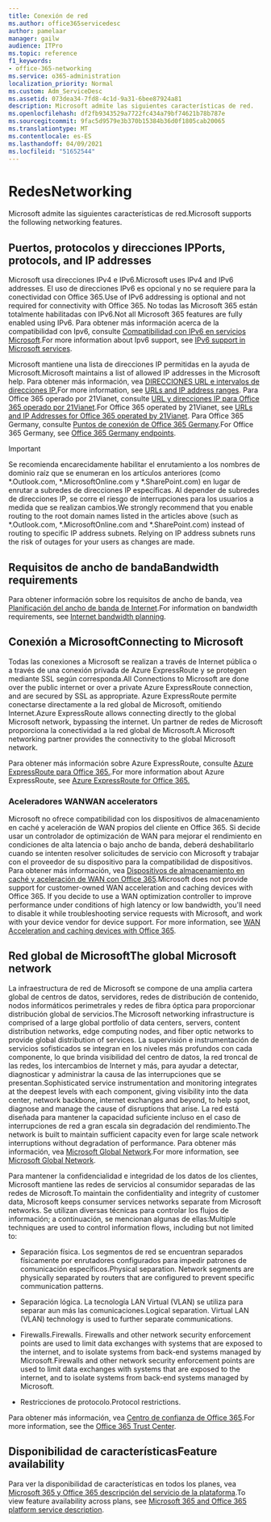 ```yaml
---
title: Conexión de red
ms.author: office365servicedesc
author: pamelaar
manager: gailw
audience: ITPro
ms.topic: reference
f1_keywords:
- office-365-networking
ms.service: o365-administration
localization_priority: Normal
ms.custom: Adm_ServiceDesc
ms.assetid: 073dea34-7fd8-4c1d-9a31-6bee87924a81
description: Microsoft admite las siguientes características de red.
ms.openlocfilehash: df2fb9343529a7722fc434a79bf74621b78b787e
ms.sourcegitcommit: 9fac5d9579e3b370b15384b36d0f1805cab20065
ms.translationtype: MT
ms.contentlocale: es-ES
ms.lasthandoff: 04/09/2021
ms.locfileid: "51652544"
---
```

# <a name="networking"></a><span data-ttu-id="212a2-103">Redes</span><span class="sxs-lookup"><span data-stu-id="212a2-103">Networking</span></span>

<span data-ttu-id="212a2-104">Microsoft admite las siguientes características de red.</span><span class="sxs-lookup"><span data-stu-id="212a2-104">Microsoft supports the following networking features.</span></span>
  
## <a name="ports-protocols-and-ip-addresses"></a><span data-ttu-id="212a2-105">Puertos, protocolos y direcciones IP</span><span class="sxs-lookup"><span data-stu-id="212a2-105">Ports, protocols, and IP addresses</span></span>

<span data-ttu-id="212a2-106">Microsoft usa direcciones IPv4 e IPv6.</span><span class="sxs-lookup"><span data-stu-id="212a2-106">Microsoft uses IPv4 and IPv6 addresses.</span></span> <span data-ttu-id="212a2-107">El uso de direcciones IPv6 es opcional y no se requiere para la conectividad con Office 365.</span><span class="sxs-lookup"><span data-stu-id="212a2-107">Use of IPv6 addressing is optional and not required for connectivity with Office 365.</span></span> <span data-ttu-id="212a2-108">No todas las Microsoft 365 están totalmente habilitadas con IPv6.</span><span class="sxs-lookup"><span data-stu-id="212a2-108">Not all Microsoft 365 features are fully enabled using IPv6.</span></span> <span data-ttu-id="212a2-109">Para obtener más información acerca de la compatibilidad con Ipv6, consulte [Compatibilidad con IPv6 en servicios Microsoft](/office365/enterprise/ipv6-support).</span><span class="sxs-lookup"><span data-stu-id="212a2-109">For more information about Ipv6 support, see [IPv6 support in Microsoft services](/office365/enterprise/ipv6-support).</span></span>
  
<span data-ttu-id="212a2-110">Microsoft mantiene una lista de direcciones IP permitidas en la ayuda de Microsoft.</span><span class="sxs-lookup"><span data-stu-id="212a2-110">Microsoft maintains a list of allowed IP addresses in the Microsoft help.</span></span> <span data-ttu-id="212a2-111">Para obtener más información, vea [DIRECCIONES URL e intervalos de direcciones IP.](/office365/enterprise/urls-and-ip-address-ranges)</span><span class="sxs-lookup"><span data-stu-id="212a2-111">For more information, see [URLs and IP address ranges](/office365/enterprise/urls-and-ip-address-ranges).</span></span> <span data-ttu-id="212a2-112">Para Office 365 operado por 21Vianet, consulte [URL y direcciones IP para Office 365 operado por 21Vianet](/office365/enterprise/managing-office-365-endpoints).</span><span class="sxs-lookup"><span data-stu-id="212a2-112">For Office 365 operated by 21Vianet, see [URLs and IP Addresses for Office 365 operated by 21Vianet](/office365/enterprise/managing-office-365-endpoints).</span></span> <span data-ttu-id="212a2-113">Para Office 365 Germany, consulte [Puntos de conexión de Office 365 Germany](https://support.office.com/article/Office-365-Germany-endpoints-8a113a50-0071-4155-bb8e-eba5a8dbd4c8).</span><span class="sxs-lookup"><span data-stu-id="212a2-113">For Office 365 Germany, see [Office 365 Germany endpoints](https://support.office.com/article/Office-365-Germany-endpoints-8a113a50-0071-4155-bb8e-eba5a8dbd4c8).</span></span>
  
> [!IMPORTANT]
> <span data-ttu-id="212a2-p103">Se recomienda encarecidamente habilitar el enrutamiento a los nombres de dominio raíz que se enumeran en los artículos anteriores (como \*.Outlook.com, \*.MicrosoftOnline.com y \*.SharePoint.com) en lugar de enrutar a subredes de direcciones IP específicas. Al depender de subredes de direcciones IP, se corre el riesgo de interrupciones para los usuarios a medida que se realizan cambios.</span><span class="sxs-lookup"><span data-stu-id="212a2-p103">We strongly recommend that you enable routing to the root domain names listed in the articles above (such as \*.Outlook.com, \*.MicrosoftOnline.com and \*.SharePoint.com) instead of routing to specific IP address subnets. Relying on IP address subnets runs the risk of outages for your users as changes are made.</span></span> 
  
## <a name="bandwidth-requirements"></a><span data-ttu-id="212a2-116">Requisitos de ancho de banda</span><span class="sxs-lookup"><span data-stu-id="212a2-116">Bandwidth requirements</span></span>

<span data-ttu-id="212a2-117">Para obtener información sobre los requisitos de ancho de banda, vea [Planificación del ancho de banda de Internet](/office365/enterprise/network-planning-and-performance).</span><span class="sxs-lookup"><span data-stu-id="212a2-117">For information on bandwidth requirements, see [Internet bandwidth planning](/office365/enterprise/network-planning-and-performance).</span></span>
  
## <a name="connecting-to-microsoft"></a><span data-ttu-id="212a2-118">Conexión a Microsoft</span><span class="sxs-lookup"><span data-stu-id="212a2-118">Connecting to Microsoft</span></span>

<span data-ttu-id="212a2-119">Todas las conexiones a Microsoft se realizan a través de Internet pública o a través de una conexión privada de Azure ExpressRoute y se protegen mediante SSL según corresponda.</span><span class="sxs-lookup"><span data-stu-id="212a2-119">All Connections to Microsoft are done over the public internet or over a private Azure ExpressRoute connection, and are secured by SSL as appropriate.</span></span> <span data-ttu-id="212a2-120">Azure ExpressRoute permite conectarse directamente a la red global de Microsoft, omitiendo Internet.</span><span class="sxs-lookup"><span data-stu-id="212a2-120">Azure ExpressRoute allows connecting directly to the global Microsoft network, bypassing the internet.</span></span> <span data-ttu-id="212a2-121">Un partner de redes de Microsoft proporciona la conectividad a la red global de Microsoft.</span><span class="sxs-lookup"><span data-stu-id="212a2-121">A Microsoft networking partner provides the connectivity to the global Microsoft network.</span></span>
  
<span data-ttu-id="212a2-122">Para obtener más información sobre Azure ExpressRoute, consulte [Azure ExpressRoute para Office 365.](/microsoft-365/enterprise/azure-expressroute).</span><span class="sxs-lookup"><span data-stu-id="212a2-122">For more information about Azure ExpressRoute, see [Azure ExpressRoute for Office 365.](/microsoft-365/enterprise/azure-expressroute)</span></span>
  
### <a name="wan-accelerators"></a><span data-ttu-id="212a2-123">Aceleradores WAN</span><span class="sxs-lookup"><span data-stu-id="212a2-123">WAN accelerators</span></span>

<span data-ttu-id="212a2-p105">Microsoft no ofrece compatibilidad con los dispositivos de almacenamiento en caché y aceleración de WAN propios del cliente en Office 365. Si decide usar un controlador de optimización de WAN para mejorar el rendimiento en condiciones de alta latencia o bajo ancho de banda, deberá deshabilitarlo cuando se intenten resolver solicitudes de servicio con Microsoft y trabajar con el proveedor de su dispositivo para la compatibilidad de dispositivos. Para obtener más información, vea [Dispositivos de almacenamiento en caché y aceleración de WAN con Office 365](https://support.microsoft.com/help/2690045/using-third-party-network-devices-or-solutions-with-office-365).</span><span class="sxs-lookup"><span data-stu-id="212a2-p105">Microsoft does not provide support for customer-owned WAN acceleration and caching devices with Office 365. If you decide to use a WAN optimization controller to improve performance under conditions of high latency or low bandwidth, you'll need to disable it while troubleshooting service requests with Microsoft, and work with your device vendor for device support. For more information, see [WAN Acceleration and caching devices with Office 365](https://support.microsoft.com/help/2690045/using-third-party-network-devices-or-solutions-with-office-365).</span></span>
  
## <a name="the-global-microsoft-network"></a><span data-ttu-id="212a2-127">Red global de Microsoft</span><span class="sxs-lookup"><span data-stu-id="212a2-127">The global Microsoft network</span></span>

<span data-ttu-id="212a2-128">La infraestructura de red de Microsoft se compone de una amplia cartera global de centros de datos, servidores, redes de distribución de contenido, nodos informáticos perimetrales y redes de fibra óptica para proporcionar distribución global de servicios.</span><span class="sxs-lookup"><span data-stu-id="212a2-128">The Microsoft networking infrastructure is comprised of a large global portfolio of data centers, servers, content distribution networks, edge computing nodes, and fiber optic networks to provide global distribution of services.</span></span> <span data-ttu-id="212a2-129">La supervisión e instrumentación de servicios sofisticados se integran en los niveles más profundos con cada componente, lo que brinda visibilidad del centro de datos, la red troncal de las redes, los intercambios de Internet y más, para ayudar a detectar, diagnosticar y administrar la causa de las interrupciones que se presentan.</span><span class="sxs-lookup"><span data-stu-id="212a2-129">Sophisticated service instrumentation and monitoring integrates at the deepest levels with each component, giving visibility into the data center, network backbone, internet exchanges and beyond, to help spot, diagnose and manage the cause of disruptions that arise.</span></span> <span data-ttu-id="212a2-130">La red está diseñada para mantener la capacidad suficiente incluso en el caso de interrupciones de red a gran escala sin degradación del rendimiento.</span><span class="sxs-lookup"><span data-stu-id="212a2-130">The network is built to maintain sufficient capacity even for large scale network interruptions without degradation of performance.</span></span> <span data-ttu-id="212a2-131">Para obtener más información, vea [Microsoft Global Network](/azure/networking/microsoft-global-network).</span><span class="sxs-lookup"><span data-stu-id="212a2-131">For more information, see [Microsoft Global Network](/azure/networking/microsoft-global-network).</span></span> 
  
<span data-ttu-id="212a2-132">Para mantener la confidencialidad e integridad de los datos de los clientes, Microsoft mantiene las redes de servicios al consumidor separadas de las redes de Microsoft.</span><span class="sxs-lookup"><span data-stu-id="212a2-132">To maintain the confidentiality and integrity of customer data, Microsoft keeps consumer services networks separate from Microsoft networks.</span></span> <span data-ttu-id="212a2-133">Se utilizan diversas técnicas para controlar los flujos de información; a continuación, se mencionan algunas de ellas:</span><span class="sxs-lookup"><span data-stu-id="212a2-133">Multiple techniques are used to control information flows, including but not limited to:</span></span>
  
- <span data-ttu-id="212a2-p108">Separación física. Los segmentos de red se encuentran separados físicamente por enrutadores configurados para impedir patrones de comunicación específicos.</span><span class="sxs-lookup"><span data-stu-id="212a2-p108">Physical separation. Network segments are physically separated by routers that are configured to prevent specific communication patterns.</span></span>
    
- <span data-ttu-id="212a2-p109">Separación lógica. La tecnología LAN Virtual (VLAN) se utiliza para separar aun más las comunicaciones.</span><span class="sxs-lookup"><span data-stu-id="212a2-p109">Logical separation. Virtual LAN (VLAN) technology is used to further separate communications.</span></span>
    
- <span data-ttu-id="212a2-138">Firewalls.</span><span class="sxs-lookup"><span data-stu-id="212a2-138">Firewalls.</span></span> <span data-ttu-id="212a2-139">Firewalls and other network security enforcement points are used to limit data exchanges with systems that are exposed to the internet, and to isolate systems from back-end systems managed by Microsoft.</span><span class="sxs-lookup"><span data-stu-id="212a2-139">Firewalls and other network security enforcement points are used to limit data exchanges with systems that are exposed to the internet, and to isolate systems from back-end systems managed by Microsoft.</span></span> 
    
- <span data-ttu-id="212a2-140">Restricciones de protocolo.</span><span class="sxs-lookup"><span data-stu-id="212a2-140">Protocol restrictions.</span></span>
    
<span data-ttu-id="212a2-141">Para obtener más información, vea [Centro de confianza de Office 365](https://www.microsoft.com/trust-center).</span><span class="sxs-lookup"><span data-stu-id="212a2-141">For more information, see the [Office 365 Trust Center](https://www.microsoft.com/trust-center).</span></span> 
  
## <a name="feature-availability"></a><span data-ttu-id="212a2-142">Disponibilidad de características</span><span class="sxs-lookup"><span data-stu-id="212a2-142">Feature availability</span></span>

<span data-ttu-id="212a2-143">Para ver la disponibilidad de características en todos los planes, vea [Microsoft 365 y Office 365 descripción del servicio de la plataforma](office-365-platform-service-description.md).</span><span class="sxs-lookup"><span data-stu-id="212a2-143">To view feature availability across plans, see [Microsoft 365 and Office 365 platform service description](office-365-platform-service-description.md).</span></span>
